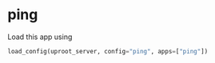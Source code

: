 # ping

Load this app using

```python
load_config(uproot_server, config="ping", apps=["ping"])
```
